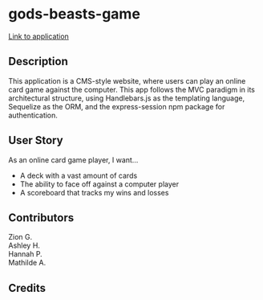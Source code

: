 # gods-beasts-game
[Link to application](link)

## Description
This application is a CMS-style website, where users can play an online card game against the computer. This app follows the MVC paradigm in its architectural structure, using Handlebars.js as the templating language, Sequelize as the ORM, and the express-session npm package for authentication.  

## User Story
As an online card game player, I want…  
* A deck with a vast amount of cards  
* The ability to face off against a computer player  
* A scoreboard that tracks my wins and losses

## Contributors
Zion G.  
Ashley H.  
Hannah P.  
Mathilde A.  

## Credits
